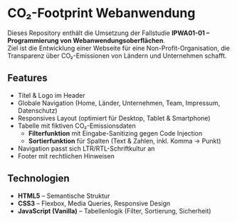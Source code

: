 #  CO₂-Footprint Webanwendung

Dieses Repository enthält die Umsetzung der Fallstudie **IPWA01-01 – Programmierung von Webanwendungsoberflächen**.  
Ziel ist die Entwicklung einer Webseite für eine Non-Profit-Organisation, die Transparenz über CO₂-Emissionen von Ländern und Unternehmen schafft.  

##  Features

- Titel & Logo im Header  
- Globale Navigation (Home, Länder, Unternehmen, Team, Impressum, Datenschutz)  
- Responsives Layout (optimiert für Desktop, Tablet & Smartphone)  
- Tabelle mit fiktiven CO₂-Emissionsdaten  
  -  **Filterfunktion** mit Eingabe-Sanitizing gegen Code Injection  
  -  **Sortierfunktion** für Spalten (Text & Zahlen, inkl. Komma → Punkt)  
- Navigation passt sich LTR/RTL-Schriftkultur an  
- Footer mit rechtlichen Hinweisen  

##  Technologien

- **HTML5** – Semantische Struktur  
- **CSS3** – Flexbox, Media Queries, Responsive Design  
- **JavaScript (Vanilla)** – Tabellenlogik (Filter, Sortierung, Sicherheit)  

